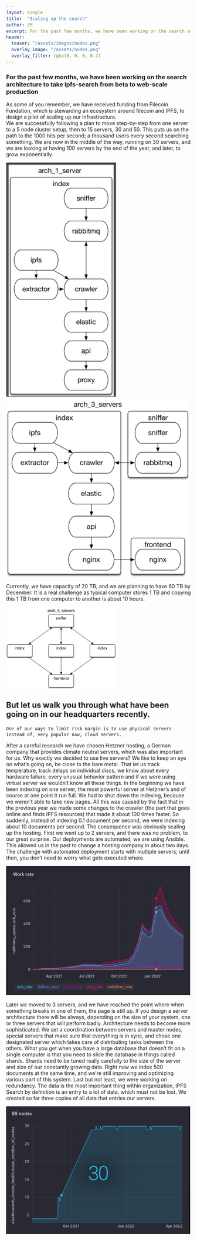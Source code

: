```yaml
---
layout: single
title:  "Scaling up the search"
author: ZM
excerpt: For the past few months, we have been working on the search architecture to take ipfs-search from beta to web-scale production 
header:
  teaser: "/assets/images/nodes.png"
  overlay_image: "/assets/nodes.png"
  overlay_filter: rgba(0, 0, 0, 0.7)
---
```


### For the past few months, we have been working on the search architecture to take ipfs-search from beta to web-scale production 

As some of you remember, we have received funding from Filecoin Fundation, 
which is stewarding an ecosystem around filecoin and IPFS, to design a pilot of scaling up our infrastructure. 	
We are successfully following a plan to move step-by-step from one server to a 5 node cluster setup, then to 15 servers, 30 and 50. 
This puts us on the path to the 1000 hits per second; a thousand users every second searching something.
We are now in the middle of the way, running on 30 servers, and we are looking at having 100 servers by the end of the year, and later, 
to grow exponentially. 

<img src="/assets/images/servers.jpg" alt="drawing" width="300" /> <img src="/assets/images/3servers.png" alt="drawing" width="500"/>

Currently, we have capacity of 20 TB, and we are planning to have 60 TB by December. It is a real challenge as typical computer stores 1 TB and copying this 1 TB from one computer to another is about 10 hours. 


<img src="/assets/images/5servers.png" alt="drawing" width="300" /> 

## But let us walk you through what have been going on in our headquarters recently.
	
	One of our ways to limit risk margin is to use physical servers instead of, very popular now, cloud servers. 
  After a careful research we have chosen Hetzner hosting, a German company that provides climate neutral servers, which was also important for us. 
  Why exactly we decided to use live servers? We like to keep an eye on what’s going on, be close to the bare metal. 
  That let us track temperature, track delays on individual discs, we know about every hardware failure, 
  every unusual behavior pattern and if we were using virtual server we wouldn’t know all these things. 
	In the beginning we have been indexing on one server, the most powerful server at Hetzner’s and of course at one point it run full. 
  We had to shut down the indexing, because we weren’t able to take new pages. 
  All this was caused by the fact that in the previous year we made some changes to the crawler (the part that goes online and finds IPFS resources) 
  that made it about 100 times faster. So suddenly, instead of indexing 0.1 document per second, we were indexing about 10 documents per second. 
  The consequence was obviously scaling up the hosting.
	First we went up to 2 servers, and there was no problem, to our great surprise. Our deployments are automated, we are using Ansible. 
  This allowed us in the past to change a hosting company in about two days. The challenge with automated deployment starts with multiple servers; 
  until then, you don’t need to worry what gets executed where. 
  
  <img src="/assets/images/graf1.png" alt="drawing" />
  
  Later we moved to 3 servers, and we have reached the point where when something breaks in one of them, the page is still up. 
  If you design a server architecture there will be always, depending on the size of your system, one or three servers that will perform badly. 
  Architecture needs to become more sophisticated. We set a coordination between servers and master nodes, special servers that make sure that everything is in sync, 
  and chose one designated server which takes care of distributing tasks between the others. 
  What you get when you have a large database that doesn’t fit on a single computer is that you need to slice the database in things called shards. 
  Shards need to be tuned really carefully to the size of the server and size of our constantly growing data. 
  Right now we index 500 documents at the same time, and we're still improving and optimizing various part of this system.
	Last but not least, we were working on redundancy. 
  The data is the most important thing within organization, IPFS Search by definition is an entry to a lot of data, which must not be lost. 
  We created so far three copies of all data that entries our servers. 
  
  <img src="/assets/images/nodes.png" alt="drawing" />
  
